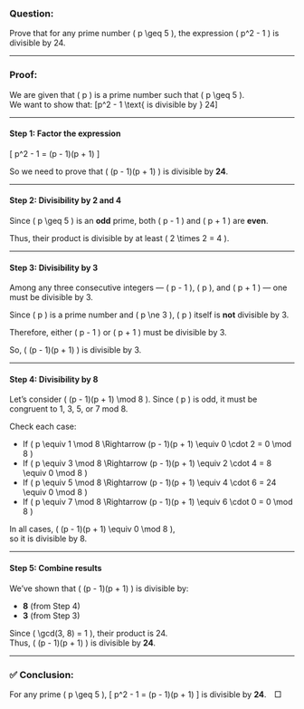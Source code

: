 ### Question:
Prove that for any prime number \( p \geq 5 \), the expression \( p^2 - 1 \) is divisible by 24.

---

### Proof:

We are given that \( p \) is a prime number such that \( p \geq 5 \).  
We want to show that:
\[p^2 - 1 \text{ is divisible by } 24\]

---

#### Step 1: Factor the expression
\[
p^2 - 1 = (p - 1)(p + 1)
\]

So we need to prove that \( (p - 1)(p + 1) \) is divisible by **24**.

---

#### Step 2: Divisibility by 2 and 4

Since \( p \geq 5 \) is an **odd** prime, both \( p - 1 \) and \( p + 1 \) are **even**.

Thus, their product is divisible by at least \( 2 \times 2 = 4 \).

---

#### Step 3: Divisibility by 3

Among any three consecutive integers — \( p - 1 \), \( p \), and \( p + 1 \) — one must be divisible by 3.

Since \( p \) is a prime number and \( p \ne 3 \), \( p \) itself is **not** divisible by 3.

Therefore, either \( p - 1 \) or \( p + 1 \) must be divisible by 3.

So, \( (p - 1)(p + 1) \) is divisible by 3.

---

#### Step 4: Divisibility by 8

Let’s consider \( (p - 1)(p + 1) \mod 8 \). Since \( p \) is odd, it must be congruent to 1, 3, 5, or 7 mod 8.

Check each case:

- If \( p \equiv 1 \mod 8 \Rightarrow (p - 1)(p + 1) \equiv 0 \cdot 2 = 0 \mod 8 \)
- If \( p \equiv 3 \mod 8 \Rightarrow (p - 1)(p + 1) \equiv 2 \cdot 4 = 8 \equiv 0 \mod 8 \)
- If \( p \equiv 5 \mod 8 \Rightarrow (p - 1)(p + 1) \equiv 4 \cdot 6 = 24 \equiv 0 \mod 8 \)
- If \( p \equiv 7 \mod 8 \Rightarrow (p - 1)(p + 1) \equiv 6 \cdot 0 = 0 \mod 8 \)

In all cases, \( (p - 1)(p + 1) \equiv 0 \mod 8 \),  
so it is divisible by 8.

---

#### Step 5: Combine results

We’ve shown that \( (p - 1)(p + 1) \) is divisible by:

- **8** (from Step 4)
- **3** (from Step 3)

Since \( \gcd(3, 8) = 1 \), their product is 24.  
Thus, \( (p - 1)(p + 1) \) is divisible by **24**.

---

### ✅ Conclusion:

For any prime \( p \geq 5 \),
\[
p^2 - 1 = (p - 1)(p + 1)
\]
is divisible by **24**. □

